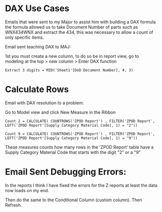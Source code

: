 # DAX Use Cases

Emails that were sent to my Major to assist him with building a DAX formula the formula allowed us to take Document Number of parts 
such as WNX434WNX and extract the 434, this was necessary to allow a count of only specific items.

Email sent teaching DAX to MAJ: 

1st you must create a new column, to do so be in report view, go to modeling at the top > new column > Enter DAX function


```DAX
Extract 3 digits = MID('Sheet1'[DoD Document Number], 4, 3)
```

# Calculate Rows 

Email with DAX resolution to a problem:

Go to Model view and click New Measure in the Ribbon


```DAX
Count 2 = CALCULATE( COUNTROWS('ZPOD Report') , FILTER('ZPOD Report', LEFT('ZPOD Report'[Supply Category Material Code], 1) = "2"))
```

```DAX
Count 9 = CALCULATE( COUNTROWS('ZPOD Report') , FILTER('ZPOD Report', LEFT('ZPOD Report'[Supply Category Material Code], 1) = "9"))
```
These measures counts how many rows in the 'ZPOD Report' table have a Supply Category Material Code that starts with the digit "2" or a "9"

# Email Sent Debugging Errors:

In the reports I think I have fixed the errors for the Z reports at least the data now loads on my end.

Then do the same to the Conditional Column (custom column). Then Refresh.
